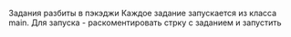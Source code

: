Задания разбиты в пэкэджи
Каждое задание запускается из класса main. Для запуска - раскоментировать стрку с заданием и запустить
